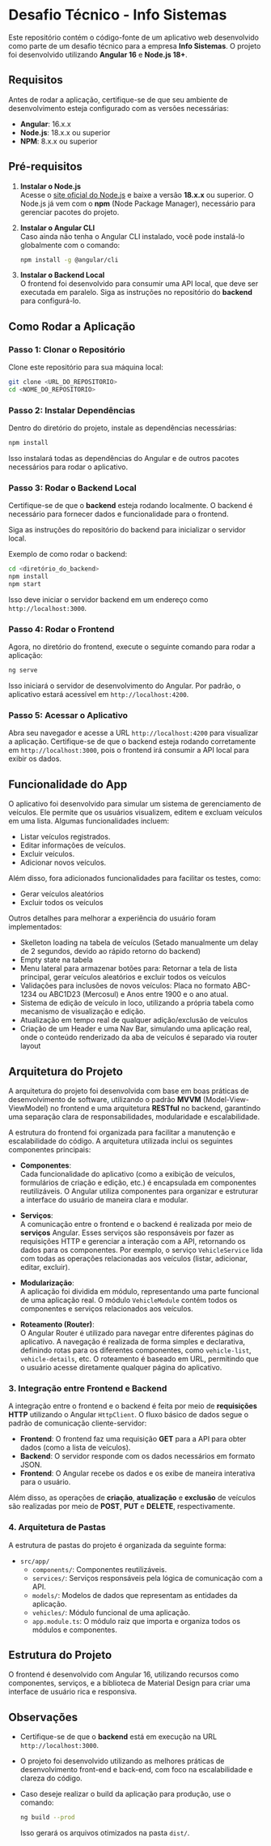 # Desafio Técnico - Info Sistemas

Este repositório contém o código-fonte de um aplicativo web desenvolvido como parte de um desafio técnico para a empresa **Info Sistemas**. O projeto foi desenvolvido utilizando **Angular 16** e **Node.js 18+**.

## Requisitos

Antes de rodar a aplicação, certifique-se de que seu ambiente de desenvolvimento esteja configurado com as versões necessárias:

- **Angular**: 16.x.x
- **Node.js**: 18.x.x ou superior
- **NPM**: 8.x.x ou superior

## Pré-requisitos

1. **Instalar o Node.js**  
   Acesse o [site oficial do Node.js](https://nodejs.org/) e baixe a versão **18.x.x** ou superior. O Node.js já vem com o **npm** (Node Package Manager), necessário para gerenciar pacotes do projeto.

2. **Instalar o Angular CLI**  
   Caso ainda não tenha o Angular CLI instalado, você pode instalá-lo globalmente com o comando:

   ```bash
   npm install -g @angular/cli
   ```

3. **Instalar o Backend Local**  
   O frontend foi desenvolvido para consumir uma API local, que deve ser executada em paralelo. Siga as instruções no repositório do **backend** para configurá-lo.

## Como Rodar a Aplicação

### Passo 1: Clonar o Repositório

Clone este repositório para sua máquina local:

```bash
git clone <URL_DO_REPOSITORIO>
cd <NOME_DO_REPOSITORIO>
```

### Passo 2: Instalar Dependências

Dentro do diretório do projeto, instale as dependências necessárias:

```bash
npm install
```

Isso instalará todas as dependências do Angular e de outros pacotes necessários para rodar o aplicativo.

### Passo 3: Rodar o Backend Local

Certifique-se de que o **backend** esteja rodando localmente. O backend é necessário para fornecer dados e funcionalidade para o frontend.

Siga as instruções do repositório do backend para inicializar o servidor local.

Exemplo de como rodar o backend:

```bash
cd <diretório_do_backend>
npm install
npm start
```

Isso deve iniciar o servidor backend em um endereço como `http://localhost:3000`.

### Passo 4: Rodar o Frontend

Agora, no diretório do frontend, execute o seguinte comando para rodar a aplicação:

```bash
ng serve
```

Isso iniciará o servidor de desenvolvimento do Angular. Por padrão, o aplicativo estará acessível em `http://localhost:4200`.

### Passo 5: Acessar o Aplicativo

Abra seu navegador e acesse a URL `http://localhost:4200` para visualizar a aplicação. Certifique-se de que o backend esteja rodando corretamente em `http://localhost:3000`, pois o frontend irá consumir a API local para exibir os dados.

## Funcionalidade do App

O aplicativo foi desenvolvido para simular um sistema de gerenciamento de veículos. Ele permite que os usuários visualizem, editem e excluam veículos em uma lista. Algumas funcionalidades incluem:

- Listar veículos registrados.
- Editar informações de veículos.
- Excluir veículos.
- Adicionar novos veículos.

Além disso, fora adicionados funcionalidades para facilitar os testes, como:

- Gerar veículos aleatórios
- Excluir todos os veículos

Outros detalhes para melhorar a experiência do usuário foram implementados:

- Skelleton loading na tabela de veículos (Setado manualmente um delay de 2 segundos, devido ao rápido retorno do backend)
- Empty state na tabela
- Menu lateral para armazenar botões para: Retornar a tela de lista principal, gerar veículos aleatórios e excluir todos os veículos
- Validações para inclusões de novos veículos: Placa no formato ABC-1234 ou ABC1D23 (Mercosul) e Anos entre 1900 e o ano atual.
- Sistema de edição de veículo in loco, utilizando a própria tabela como mecanismo de visualização e edição.
- Atualização em tempo real de qualquer adição/exclusão de veículos
- Criação de um Header e uma Nav Bar, simulando uma aplicação real, onde o conteúdo renderizado da aba de veículos é separado via router layout

## Arquitetura do Projeto

A arquitetura do projeto foi desenvolvida com base em boas práticas de desenvolvimento de software, utilizando o padrão **MVVM** (Model-View-ViewModel) no frontend e uma arquitetura **RESTful** no backend, garantindo uma separação clara de responsabilidades, modularidade e escalabilidade.

A estrutura do frontend foi organizada para facilitar a manutenção e escalabilidade do código. A arquitetura utilizada inclui os seguintes componentes principais:

- **Componentes**:  
  Cada funcionalidade do aplicativo (como a exibição de veículos, formulários de criação e edição, etc.) é encapsulada em componentes reutilizáveis. O Angular utiliza componentes para organizar e estruturar a interface do usuário de maneira clara e modular.
  
- **Serviços**:  
  A comunicação entre o frontend e o backend é realizada por meio de **serviços** Angular. Esses serviços são responsáveis por fazer as requisições HTTP e gerenciar a interação com a API, retornando os dados para os componentes. Por exemplo, o serviço `VehicleService` lida com todas as operações relacionadas aos veículos (listar, adicionar, editar, excluir).

- **Modularização**:  
  A aplicação foi dividida em módulo, representando uma parte funcional de uma aplicação real. O módulo `VehicleModule` contém todos os componentes e serviços relacionados aos veículos.

- **Roteamento (Router)**:  
  O Angular Router é utilizado para navegar entre diferentes páginas do aplicativo. A navegação é realizada de forma simples e declarativa, definindo rotas para os diferentes componentes, como `vehicle-list`, `vehicle-details`, etc. O roteamento é baseado em URL, permitindo que o usuário acesse diretamente qualquer página do aplicativo.

### 3. **Integração entre Frontend e Backend**

A integração entre o frontend e o backend é feita por meio de **requisições HTTP** utilizando o Angular `HttpClient`. O fluxo básico de dados segue o padrão de comunicação cliente-servidor:

- **Frontend**: O frontend faz uma requisição **GET** para a API para obter dados (como a lista de veículos).
- **Backend**: O servidor responde com os dados necessários em formato JSON.
- **Frontend**: O Angular recebe os dados e os exibe de maneira interativa para o usuário.

Além disso, as operações de **criação**, **atualização** e **exclusão** de veículos são realizadas por meio de **POST**, **PUT** e **DELETE**, respectivamente.

### 4. **Arquitetura de Pastas**

A estrutura de pastas do projeto é organizada da seguinte forma:

  - `src/app/`
    - `components/`: Componentes reutilizáveis.
    - `services/`: Serviços responsáveis pela lógica de comunicação com a API.
    - `models/`: Modelos de dados que representam as entidades da aplicação.
    - `vehicles/`: Módulo funcional de uma aplicação.
    - `app.module.ts`: O módulo raiz que importa e organiza todos os módulos e componentes.
  
## Estrutura do Projeto

  O frontend é desenvolvido com Angular 16, utilizando recursos como componentes, serviços, e a biblioteca de Material Design para criar uma interface de usuário rica e responsiva.

## Observações

- Certifique-se de que o **backend** está em execução na URL `http://localhost:3000`.
  
- O projeto foi desenvolvido utilizando as melhores práticas de desenvolvimento front-end e back-end, com foco na escalabilidade e clareza do código.

- Caso deseje realizar o build da aplicação para produção, use o comando:

  ```bash
  ng build --prod
  ```

  Isso gerará os arquivos otimizados na pasta `dist/`.

